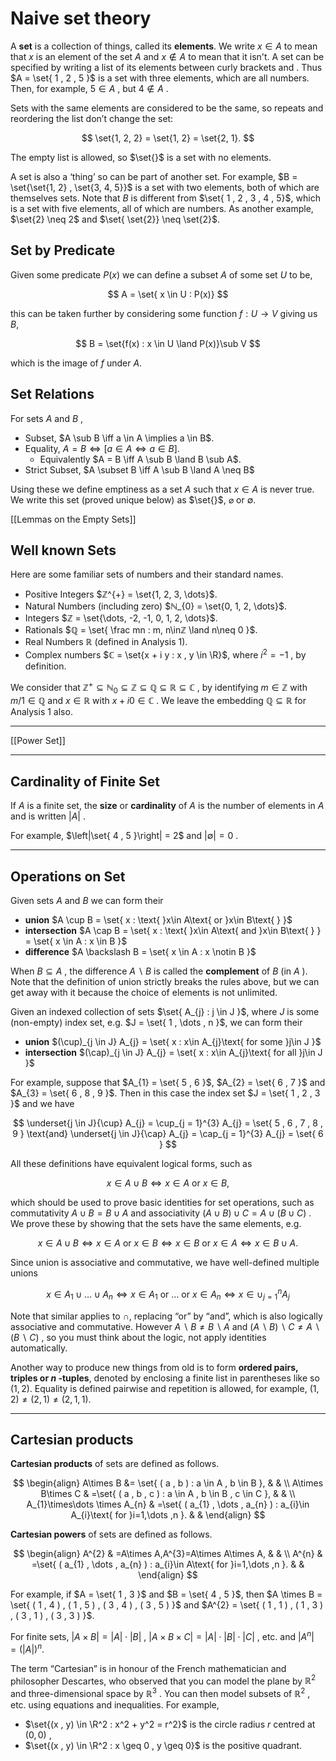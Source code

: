 # Naive set theory

A **set** is a collection of things, called its **elements**. We write $x \in A$ to mean that $x$ is an element of the set $A$ and $x \notin A$ to mean that it isn't. A set can be specified by writing a list of its elements between curly brackets and . Thus $A = \set{ 1 , 2 , 5 }$ is a set with three elements, which are all numbers. Then, for example, $5 \in A$ , but $4 \notin A$ .

Sets with the same elements are considered to be the same, so repeats and reordering the list don’t change the set:

$$
\set{1, 2, 2} = \set{1, 2} = \set{2, 1}.
$$

The empty list is allowed, so $\set{}$ is a set with no elements.

A set is also a ‘thing’ so can be part of another set. For example, $B = \set{\set{1, 2} , \set{3, 4, 5}}$ is a set with two elements, both of which are themselves sets. Note that $B$ is different from $\set{ 1 , 2 , 3 , 4 , 5}$, which is a set with five elements, all of which are numbers. As another example, $\set{2} \neq 2$ and $\set{ \set{2}} \neq \set{2}$.

## Set by Predicate

Given some predicate $P(x)$ we can define a subset $A$ of some set $U$ to be,

$$
A = \set{ x \in U : P(x)}
$$

this can be taken further by considering some function $f : U \to V$ giving us $B$,

$$
B = \set{f(x) : x \in U \land P(x)}\sub V
$$

which is the image of $f$ under $A$.

## Set Relations

For sets $A$ and $B$ ,

- Subset, $A \sub B \iff a \in A \implies a \in B$.
- Equality, $A = B \iff \Big[a \in A \iff a \in B\Big]$.
    - Equivalently $A = B \iff A \sub B \land B \sub A$.
- Strict Subset, $A \subset B \iff A \sub B \land A \neq B$

Using these we define emptiness as a set $A$ such that $x \in A$ is never true. We write this set (proved unique below) as $\set{}$, $\varnothing$ or $\emptyset$.

[[Lemmas on the Empty Sets]]

## Well known Sets

Here are some familiar sets of numbers and their standard names.

- Positive Integers $ℤ^{+} = \set{1, 2, 3, \dots}$.
- Natural Numbers (including zero) $ℕ_{0} = \set{0, 1, 2, \dots}$.
- Integers $ℤ = \set{\dots, -2, -1, 0, 1, 2, \dots}$.
- Rationals $ℚ = \set{ \frac mn : m, n\inℤ \land n\neq 0 }$.
- Real Numbers $ℝ$ (defined in Analysis 1).
- Complex numbers $ℂ = \set{x + i y : x , y \in \R}$, where $i^{2} = - 1$ , by definition.

We consider that $ℤ^{+} \subseteq ℕ_{0} \subseteq ℤ \subseteq ℚ \subseteq ℝ \subseteq ℂ$ , by identifying $m \in ℤ$ with $m / 1 \in ℚ$ and $x \in ℝ$ with $x + i 0 \in ℂ$ . We leave the embedding $ℚ \subseteq ℝ$ for Analysis 1 also.

---

[[Power Set]]

---

## Cardinality of Finite Set

If $A$ is a finite set, the **size** or **cardinality** of $A$ is the number of elements in $A$ and is written $\left|A\right|$ .

For example, $\left|\set{ 4 , 5 }\right| = 2$ and $\left|∅\right| = 0$ .

---

## Operations on Set

Given sets $A$ and $B$ we can form their

- **union** $A \cup B = \set{ x : \text{ }x\in A\text{ or }x\in B\text{ } }$
- **intersection** $A \cap B = \set{ x : \text{ }x\in A\text{ and }x\in B\text{ } } = \set{ x \in A : x \in B }$
- **difference** $A \backslash B = \set{ x \in A : x \notin B }$

When $B \subseteq A$ , the difference $A \backslash B$ is called the **complement** of $B$ (in $A$ ). Note that the definition of union strictly breaks the rules above, but we can get away with it because the choice of elements is not unlimited.

Given an indexed collection of sets $\set{ A_{j} : j \in J }$, where $J$ is some (non-empty) index set, e.g. $J = \set{ 1 , \dots  , n }$, we can form their

- **union** $(\cup)_{j \in J} A_{j} = \set{ x : x\in A_{j}\text{ for some }j\in J }$
- **intersection** $(\cap)_{j \in J} A_{j} = \set{ x : x\in A_{j}\text{ for all }j\in J }$

For example, suppose that $A_{1} = \set{ 5 , 6 }$, $A_{2} = \set{ 6 , 7 }$ and $A_{3} = \set{ 6 , 8 , 9 }$. Then in this case the index set $J = \set{ 1 , 2 , 3 }$ and we have

$$
\underset{j \in J}{\cup} A_{j} = \cup_{j = 1}^{3} A_{j} = \set{ 5 , 6 , 7 , 8 , 9 } \text{and} \underset{j \in J}{\cap} A_{j} = \cap_{j = 1}^{3} A_{j} = \set{ 6 }
$$

All these definitions have equivalent logical forms, such as

$$
x \in A \cup B \Leftrightarrow x\in A\text{ or }x\in B ,
$$

which should be used to prove basic identities for set operations, such as commutativity $A \cup B = B \cup A$ and associativity $( A \cup B ) \cup C = A \cup ( B \cup C )$ . We prove these by showing that the sets have the same elements, e.g.

$$
x \in A \cup B \Leftrightarrow x\in A\text{ or }x\in B \Leftrightarrow x\in B\text{ or }x\in A \Leftrightarrow x \in B \cup A .
$$

Since union is associative and commutative, we have well-defined multiple unions

$$
x \in A_{1} \cup \dots  \cup A_{n} \Leftrightarrow x\in A_{1}\text{ or }\dots \text{ or }x\in A_{n} \Leftrightarrow x \in \cup_{j = 1}^{n} A_{j}
$$

Note that similar applies to $\cap$, replacing “or” by “and”, which is also logically associative and commutative. However $A\backslash B\neq B\backslash A$ and $( A \backslash B )\backslash C\neq A\backslash( B \backslash C )$ , so you must think about the logic, not apply identities automatically.

Another way to produce new things from old is to form **ordered pairs, triples or $n$ -tuples**, denoted by enclosing a finite list in parentheses like so $(1,2)$. Equality is defined pairwise and repetition is allowed, for example, $(1, 2) \neq (2, 1) \neq (2, 1, 1)$.

---

## Cartesian products

**Cartesian products** of sets are defined as follows.

$$
\begin{align}
A\times B &= \set{ ( a , b ) : a \in A , b \in B }, & & \\ A\times B\times C & =\set{ ( a , b , c ) : a \in A , b \in B , c \in C }, & & \\ A_{1}\times\dots \times A_{n} & =\set{ ( a_{1} , \dots  , a_{n} ) : a_{i}\in A_{i}\text{ for }i=1,\dots ,n }. & &
\end{align}
$$

**Cartesian powers** of sets are defined as follows.

$$
\begin{align}
A^{2} & =A\times A,A^{3}=A\times A\times A, & & \\ A^{n} & =\set{ ( a_{1} , \dots  , a_{n} ) : a_{i}\in A\text{ for }i=1,\dots ,n }. & &
\end{align}
$$

For example, if $A = \set{ 1 , 3 }$ and $B = \set{ 4 , 5 }$, then $A \times B = \set{ ( 1 , 4 ) , ( 1 , 5 ) , ( 3 , 4 ) , ( 3 , 5 ) }$ and $A^{2} = \set{ ( 1 , 1 ) , ( 1 , 3 ) , ( 3 , 1 ) , ( 3 , 3 ) }$.

For finite sets, $\left|A \times B\right| =\left|A\right|\cdot\left|B\right|$ , $\left|A \times B \times C\right| =\left|A\right|\cdot\left|B\right|\cdot\left|C\right|$ , etc. and $\left|A^{n}\right| =(\left|A\right|)^{n}$.

The term “Cartesian” is in honour of the French mathematician and philosopher Descartes, who observed that you can model the plane by $ℝ^{2}$ and three-dimensional space by $ℝ^{3}$ . You can then model subsets of $ℝ^{2}$ , etc. using equations and inequalities. For example,

- $\set{(x , y) \in \R^2 : x^2 + y^2 = r^2}$ is the circle radius $r$ centred at $( 0 , 0 )$ ,
- $\set{(x , y) \in \R^2 : x \geq 0 , y \geq 0}$ is the positive quadrant.
